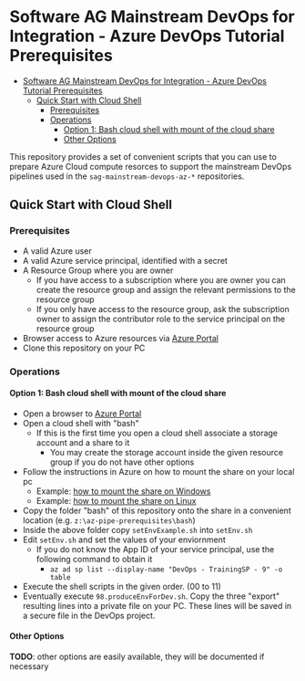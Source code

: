 # Software AG Mainstream DevOps for Integration - Azure DevOps Tutorial Prerequisites

- [Software AG Mainstream DevOps for Integration - Azure DevOps Tutorial Prerequisites](#software-ag-mainstream-devops-for-integration---azure-devops-tutorial-prerequisites)
  - [Quick Start with Cloud Shell](#quick-start-with-cloud-shell)
    - [Prerequisites](#prerequisites)
    - [Operations](#operations)
      - [Option 1: Bash cloud shell with mount of the cloud share](#option-1-bash-cloud-shell-with-mount-of-the-cloud-share)
      - [Other Options](#other-options)

This repository provides a set of convenient scripts that you can use to prepare Azure Cloud compute resorces to support the mainstream DevOps pipelines used in the `sag-mainstream-devops-az-*` repositories.

## Quick Start with Cloud Shell

### Prerequisites

- A valid Azure user
- A valid Azure service principal, identified with a secret
- A Resource Group where you are owner
  - If you have access to a subscription where you are owner you can create the resource group and assign the relevant permissions to the resource group
  - If you only have access to the resource group, ask the subscription owner to assign the contributor role to the service principal on the resource group
- Browser access to Azure resources via [Azure Portal](https://portal.azure.com)
- Clone this repository on your PC

### Operations

#### Option 1: Bash cloud shell with mount of the cloud share

- Open a browser to [Azure Portal](https://portal.azure.com)
- Open a cloud shell with "bash"
  - If this is the first time you open a cloud shell associate a storage account and a share to it
    - You may create the storage account inside the given resource group if you do not have other options
- Follow the instructions in Azure on how to mount the share on your local pc
  - Example: [how to mount the share on Windows](https://docs.microsoft.com/en-us/azure/storage/files/storage-how-to-use-files-windows)
  - Example: [how to mount the share on Linux](https://docs.microsoft.com/en-us/azure/storage/files/storage-how-to-use-files-linux?tabs=smb311)
- Copy the folder "bash" of this repository onto the share in a convenient location (e.g. `z:\az-pipe-prerequisites\bash`)
- Inside the above folder copy `setEnvExample.sh` into `setEnv.sh`
- Edit `setEnv.sh` and set the values of your enviornment
  - If you do not know the App ID of your service principal, use the following command to obtain it
    - `az ad sp list --display-name "DevOps - TrainingSP - 9" -o table`
- Execute the shell scripts in the given order. (00 to 11)
- Eventually execute `98.produceEnvForDev.sh`. Copy the three "export" resulting lines into a private file on your PC. These lines will be saved in a secure file in the DevOps project.

#### Other Options

**TODO**: other options are easily available, they will be documented if necessary

